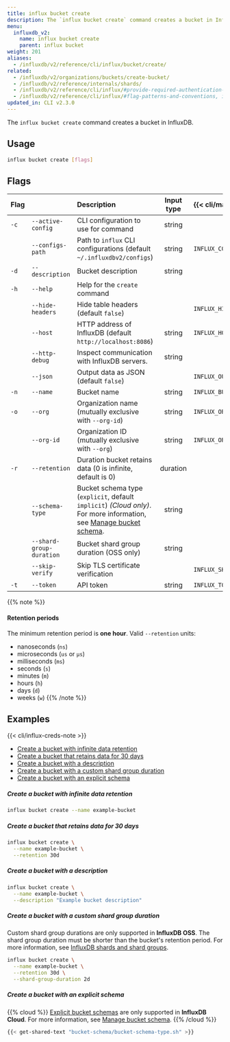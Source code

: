```yaml
---
title: influx bucket create
description: The `influx bucket create` command creates a bucket in InfluxDB.
menu:
  influxdb_v2:
    name: influx bucket create
    parent: influx bucket
weight: 201
aliases:
  - /influxdb/v2/reference/cli/influx/bucket/create/
related:
  - /influxdb/v2/organizations/buckets/create-bucket/
  - /influxdb/v2/reference/internals/shards/
  - /influxdb/v2/reference/cli/influx/#provide-required-authentication-credentials, influx CLI—Provide required authentication credentials
  - /influxdb/v2/reference/cli/influx/#flag-patterns-and-conventions, influx CLI—Flag patterns and conventions
updated_in: CLI v2.3.0
---
```


The `influx bucket create` command creates a bucket in InfluxDB.

## Usage

```sh
influx bucket create [flags]
```

## Flags

| Flag |                          | Description                                                                                                                                                                 | Input type | {{< cli/mapped >}}    |
| :--- | :----------------------- | :-------------------------------------------------------------------------------------------------------------------------------------------------------------------------- | :--------: | :-------------------- |
| `-c` | `--active-config`        | CLI configuration to use for command                                                                                                                                        |   string   |                       |
|      | `--configs-path`         | Path to `influx` CLI configurations (default `~/.influxdbv2/configs`)                                                                                                       |   string   | `INFLUX_CONFIGS_PATH` |
| `-d` | `--description`          | Bucket description                                                                                                                                                          |   string   |                       |
| `-h` | `--help`                 | Help for the `create` command                                                                                                                                               |            |                       |
|      | `--hide-headers`         | Hide table headers (default `false`)                                                                                                                                        |            | `INFLUX_HIDE_HEADERS` |
|      | `--host`                 | HTTP address of InfluxDB (default `http://localhost:8086`)                                                                                                                  |   string   | `INFLUX_HOST`         |
|      | `--http-debug`           | Inspect communication with InfluxDB servers.                                                                                                                                |   string   |                       |
|      | `--json`                 | Output data as JSON (default `false`)                                                                                                                                       |            | `INFLUX_OUTPUT_JSON`  |
| `-n` | `--name`                 | Bucket name                                                                                                                                                                 |   string   | `INFLUX_BUCKET_NAME`  |
| `-o` | `--org`                  | Organization name (mutually exclusive with `--org-id`)                                                                                                                      |   string   | `INFLUX_ORG`          |
|      | `--org-id`               | Organization ID (mutually exclusive with `--org`)                                                                                                                           |   string   | `INFLUX_ORG_ID`       |
| `-r` | `--retention`            | Duration bucket retains data (0 is infinite, default is 0)                                                                                                                  |  duration  |                       |
|      | `--schema-type`          | Bucket schema type (`explicit`, default `implicit`) _(Cloud only)_. For more information, see [Manage bucket schema](/influxdb/cloud/admin/buckets/bucket-schema/). |   string   |                       |
|      | `--shard-group-duration` | Bucket shard group duration (OSS only)                                                                                                                                      |   string   |                       |
|      | `--skip-verify`          | Skip TLS certificate verification                                                                                                                                           |            | `INFLUX_SKIP_VERIFY`  |
| `-t` | `--token`                | API token                                                                                                                                                                   |   string   | `INFLUX_TOKEN`        |

{{% note %}}
#### Retention periods
The minimum retention period is **one hour**. Valid `--retention` units:

- nanoseconds (`ns`)
- microseconds (`us` or `µs`)
- milliseconds (`ms`)
- seconds (`s`)
- minutes (`m`)
- hours (`h`)
- days (`d`)
- weeks (`w`)
{{% /note %}}

## Examples

{{< cli/influx-creds-note >}}

- [Create a bucket with infinite data retention](#create-a-bucket-with-infinite-data-retention)
- [Create a bucket that retains data for 30 days](#create-a-bucket-that-retains-data-for-30-days)
- [Create a bucket with a description](#create-a-bucket-with-a-description)
- [Create a bucket with a custom shard group duration](#create-a-bucket-with-a-custom-shard-group-duration)
- [Create a bucket with an explicit schema](#create-a-bucket-with-an-explicit-schema)

##### Create a bucket with infinite data retention

```sh
influx bucket create --name example-bucket
```

##### Create a bucket that retains data for 30 days

```sh
influx bucket create \
  --name example-bucket \
  --retention 30d
```

##### Create a bucket with a description

```sh
influx bucket create \
  --name example-bucket \
  --description "Example bucket description"
```

##### Create a bucket with a custom shard group duration

Custom shard group durations are only supported in **InfluxDB OSS**.
The shard group duration must be shorter than the bucket's retention period. For more information, see [InfluxDB shards and shard groups](/influxdb/v2/reference/internals/shards/).

```sh
influx bucket create \
  --name example-bucket \
  --retention 30d \
  --shard-group-duration 2d
```

##### Create a bucket with an explicit schema

{{% cloud %}}
[Explicit bucket schemas](/influxdb/cloud/reference/cli/influx/bucket-schema) are only
supported in **InfluxDB Cloud**.
For more information, see [Manage bucket schema](/influxdb/cloud/admin/buckets/bucket-schema/).
{{% /cloud %}}

```sh
{{< get-shared-text "bucket-schema/bucket-schema-type.sh" >}}
```

